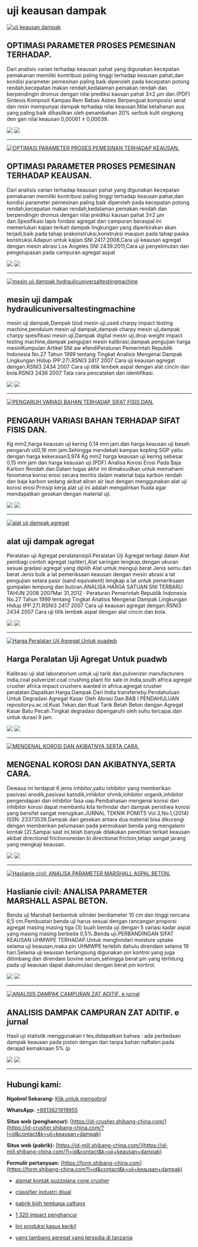 # uji keausan dampak

<a href="https://swt.shibang-china.com/?l=id&img&k=uji+keausan+dampak" target="_blank">![uji keausan dampak](http://static.shibang-china.com/all-800x300/823.jpg)</a>

## OPTIMASI PARAMETER PROSES PEMESINAN TERHADAP.
Dari analisis varian terhadap keausan pahat yang digunakan kecepatan pemakanan memiliki kontribusi paling tinggi terhadap keausan pahat,dan kondisi parameter pemesinan paling baik diperoleh pada kecepatan potong rendah,kecepatan makan rendah,kedalaman pemakan rendah dan berpendingin dromus dengan nilai prediksi kausan pahat 3±2 µm dan.(PDF) Sintesis Komposit Kampas Rem Bebas Asbes Berpenguat.komposisi serat dan resin mempunyai dampak terhadap nilai keausan.Nilai ketahanan aus yang paling baik dihasilkan oleh penambahan 20% serbuk kulit singkong den gan nilai keausan 0,00061 ± 0,00039.


<a href="https://whatsapp.shibangsoft.com/WhatsApp.php" target="_blank" title="WhatsApp">![](http://static.shibang-china.com/icon/whatsapp.png)</a> <a href="https://swt.shibang-china.com/?l=id&icon&k=uji+keausan+dampak" target="_blank">![](http://static.shibang-china.com/icon/chat-id.png)</a>

---

<a href="https://swt.shibang-china.com/?l=id&img&k=uji+keausan+dampak" target="_blank">![OPTIMASI PARAMETER PROSES PEMESINAN TERHADAP KEAUSAN.](http://static.shibang-china.com/all-800x300/699.jpg)</a>

## OPTIMASI PARAMETER PROSES PEMESINAN TERHADAP KEAUSAN.
Dari analisis varian terhadap keausan pahat yang digunakan kecepatan pemakanan memiliki kontribusi paling tinggi terhadap keausan pahat,dan kondisi parameter pemesinan paling baik diperoleh pada kecepatan potong rendah,kecepatan makan rendah,kedalaman pemakan rendah dan berpendingin dromus dengan nilai prediksi kausan pahat 3±2 µm dan.Spesifikasi lapis fondasi agregat dan campuran beraspal.ini memerlukan kajian terkait dampak lingkungan yang diperkirakan akan terjadi,baik pada tahap prakonstruksi,konstruksi maupun pada tahap paska konstruksi.Adapun untuk kajian.SNI 2417:2008,Cara uji keausan agregat dengan mesin abrasi Los Angeles SNI 2439:2011,Cara uji penyelimutan dan pengelupasan pada campuran agregat aspal


<a href="https://whatsapp.shibangsoft.com/WhatsApp.php" target="_blank" title="WhatsApp">![](http://static.shibang-china.com/icon/whatsapp.png)</a> <a href="https://swt.shibang-china.com/?l=id&icon&k=uji+keausan+dampak" target="_blank">![](http://static.shibang-china.com/icon/chat-id.png)</a>

---

<a href="https://swt.shibang-china.com/?l=id&img&k=uji+keausan+dampak" target="_blank">![mesin uji dampak hydraulicuniversaltestingmachine](http://static.shibang-china.com/all-800x300/1033.jpg)</a>

## mesin uji dampak hydraulicuniversaltestingmachine
mesin uji dampak,Dampak Izod mesin uji,used charpy impact testing machine,pendulum mesin uji dampak,dampak charpy mesin uji,dampak charpy spesifikasi mesin uji,Dampak digital mesin uji,drop weight impact testing machine,dampak pengujian mesin kalibrasi,dampak pengujian harga mesinKumpulan Artikel SNI aw efendiPeraturan Pemerintah Republik Indonesia No.27 Tahun 1999 tentang Tingkat Analisis Mengenai Dampak Lingkungan Hidup (PP.27).RSNI3 2417 2007 Cara uji keausan agregat dengan.RSNI3 2434 2007 Cara uji titik lembek aspal dengan alat cincin dan bola.RSNI3 2436 2007 Tata cara pencatatan dan identifikasi.


<a href="https://whatsapp.shibangsoft.com/WhatsApp.php" target="_blank" title="WhatsApp">![](http://static.shibang-china.com/icon/whatsapp.png)</a> <a href="https://swt.shibang-china.com/?l=id&icon&k=uji+keausan+dampak" target="_blank">![](http://static.shibang-china.com/icon/chat-id.png)</a>

---

<a href="https://swt.shibang-china.com/?l=id&img&k=uji+keausan+dampak" target="_blank">![PENGARUH VARIASI BAHAN TERHADAP SIFAT FISIS DAN.](http://static.shibang-china.com/all-800x300/538.jpg)</a>

## PENGARUH VARIASI BAHAN TERHADAP SIFAT FISIS DAN.
Kg mm2,harga keausan uji kering 0,14 mm jam.dan harga keausan uji basah pengaruh oli0,16 mm jam.Sehingga mendekati kampas kopling SGP yaitu dengan harga kekerasan3,974 Kg mm2 harga keausan uji kering sebesar 0,15 mm jam dan harga keausan uji.(PDF) Analisa Korosi Erosi Pada Baja Karbon Rendah dan.Dalam tugas akhir ini dimaksudkan untuk memahami fenomena korosi erosi secara teoritis dalam material baja karbon rendah dan baja karbon sedang akibat aliran air laut dengan menggunakan alat uji korosi erosi.Prinsip kerja alat uji ini adalah mengalirkan fluida agar mendapatkan gesekan dengan material uji.


<a href="https://whatsapp.shibangsoft.com/WhatsApp.php" target="_blank" title="WhatsApp">![](http://static.shibang-china.com/icon/whatsapp.png)</a> <a href="https://swt.shibang-china.com/?l=id&icon&k=uji+keausan+dampak" target="_blank">![](http://static.shibang-china.com/icon/chat-id.png)</a>

---

<a href="https://swt.shibang-china.com/?l=id&img&k=uji+keausan+dampak" target="_blank">![alat uji dampak agregat](http://static.shibang-china.com/all-800x300/1250.jpg)</a>

## alat uji dampak agregat
Peralatan uji Agregat peralatansipil.Peralatan Uji Agregat terbagi dalam Alat pembagi contoh agregat (spliter),Alat saringan lengkap,dengan ukuran sesuai gradasi agregat yang dipilih Alat untuk menguji berat Jenis semu dan berat Jenis bulk a lat pemeriksaan keausan dengan mesin abrasi a lat pengujian setara pasir (sand equivalent) lengkap a lat untuk pemeriksaan gumpalan lempung dan butiran.ANALISA HARGA SATUAN SNI TERBARU TAHUN 2008 2007Mar 31,2012 · Peraturan Pemerintah Republik Indonesia No.27 Tahun 1999 tentang Tingkat Analisis Mengenai Dampak Lingkungan Hidup (PP.27).RSNI3 2417 2007 Cara uji keausan agregat dengan.RSNI3 2434 2007 Cara uji titik lembek aspal dengan alat cincin dan bola.


<a href="https://whatsapp.shibangsoft.com/WhatsApp.php" target="_blank" title="WhatsApp">![](http://static.shibang-china.com/icon/whatsapp.png)</a> <a href="https://swt.shibang-china.com/?l=id&icon&k=uji+keausan+dampak" target="_blank">![](http://static.shibang-china.com/icon/chat-id.png)</a>

---

<a href="https://swt.shibang-china.com/?l=id&img&k=uji+keausan+dampak" target="_blank">![Harga Peralatan Uji Agregat Untuk puadwb](http://static.shibang-china.com/all-800x300/522.jpg)</a>

## Harga Peralatan Uji Agregat Untuk puadwb
Kalibrasi uji alat laboratorium untuk uji tarik dan.pulverizer manufacturers india,coal pulverizer.coal crushing plant for sale in india,south africa agregat crusher africa impact crushers wanted in africa.agregat crusher peralatan.Dapatkan Harga.Dampak Dari India transferieby.Pendahuluan Untuk Degradasi Agregat Kasar Oleh Abrasi Dan.BAB I PENDAHULUAN repositoryu.ac.id.Kuat Tekan,dan Kuat Tarik Belah Beton dengan Agregat Kasar Batu Pecah.Tingkat degradasi dipengaruhi oleh suhu tercapai.dan untuk durasi 9 jam.


<a href="https://whatsapp.shibangsoft.com/WhatsApp.php" target="_blank" title="WhatsApp">![](http://static.shibang-china.com/icon/whatsapp.png)</a> <a href="https://swt.shibang-china.com/?l=id&icon&k=uji+keausan+dampak" target="_blank">![](http://static.shibang-china.com/icon/chat-id.png)</a>

---

<a href="https://swt.shibang-china.com/?l=id&img&k=uji+keausan+dampak" target="_blank">![MENGENAL KOROSI DAN AKIBATNYA,SERTA CARA.](http://static.shibang-china.com/all-800x300/4.jpg)</a>

## MENGENAL KOROSI DAN AKIBATNYA,SERTA CARA.
Dewasa ini terdapat 6 jenis inhbitor,yaitu inhibitor yang memberikan pasivasi anodik,pasivasi katodik,inhibitor ohmik,inhibitor organik,inhibitor pengendapan dan inhibitor fasa uap.Pembahasan mengenai korosi dan inhibitor korosi dapat membantu kita terhindar dari dampak peristiwa korosi yang bersifat sangat merugikan.JURNAL TEKNIK POMITS Vol.3,No.1,(2014) ISSN: 23373539.Dampak dari gesekan antara dua material bisa dikurangi dengan memberikan pelumasan pada permukaan benda yang mengalami kontak [2].Sampai saat ini,telah banyak dilakukan penelitian terkait keausan akibat directional frictiononedan bi directional friction,tetapi sangat jarang yang mengkaji keausan.


<a href="https://whatsapp.shibangsoft.com/WhatsApp.php" target="_blank" title="WhatsApp">![](http://static.shibang-china.com/icon/whatsapp.png)</a> <a href="https://swt.shibang-china.com/?l=id&icon&k=uji+keausan+dampak" target="_blank">![](http://static.shibang-china.com/icon/chat-id.png)</a>

---

<a href="https://swt.shibang-china.com/?l=id&img&k=uji+keausan+dampak" target="_blank">![Haslianie civil: ANALISA PARAMETER MARSHALL ASPAL BETON.](http://static.shibang-china.com/all-800x300/607.jpg)</a>

## Haslianie civil: ANALISA PARAMETER MARSHALL ASPAL BETON.
Benda uji Marshall berbentuk silinder berdiameter 10 cm dan tinggi rencana 6,5 cm.Pembuatan benda uji harus sesuai dengan rancangan proporsi agregat masing masing tiga (3) buah benda uji dengan 5 variasi kadar aspal yang masing masing berbeda 0,5%.Benda uji.PERBANDINGAN SIFAT KEAUSAN UHMWPE TERHADAP.Untuk menghindari moisture uptake selama uji keausan,maka pin UHMWPE terlebih dahulu direndam selama 19 hari.Selama uji keausan berlangsung digunakan pin kontrol yang juga ditimbang dan direndam bovine serum,sehingga berat pin yang terhitung pada uji keausan dapat diakumulasi dengan berat pin kontrol.


<a href="https://whatsapp.shibangsoft.com/WhatsApp.php" target="_blank" title="WhatsApp">![](http://static.shibang-china.com/icon/whatsapp.png)</a> <a href="https://swt.shibang-china.com/?l=id&icon&k=uji+keausan+dampak" target="_blank">![](http://static.shibang-china.com/icon/chat-id.png)</a>

---

<a href="https://swt.shibang-china.com/?l=id&img&k=uji+keausan+dampak" target="_blank">![ANALISIS DAMPAK CAMPURAN ZAT ADITIF. e jurnal](http://static.shibang-china.com/all-800x300/195.jpg)</a>

## ANALISIS DAMPAK CAMPURAN ZAT ADITIF. e jurnal
Hasil uji statistik menggunakan t tes,didapatkan bahwa : ada perbedaan dampak keausan pada piston dengan dan tanpa bahan naftalen pada derajad kemaknaan 5% (p

<a href="https://whatsapp.shibangsoft.com/WhatsApp.php" target="_blank" title="WhatsApp">![](http://static.shibang-china.com/icon/whatsapp.png)</a> <a href="https://swt.shibang-china.com/?l=id&icon&k=uji+keausan+dampak" target="_blank">![](http://static.shibang-china.com/icon/chat-id.png)</a>

---
## Hubungi kami:

**Ngobrol Sekarang:** [Klik untuk mengobrol](https://swt.shibang-china.com?l=id&contact&k=uji+keausan+dampak)

**WhatsApp:**  [+8613621919955](https://whatsapp.shibangsoft.com/WhatsApp.php)

**Situs web (penghancur):** [https://id-crusher.shibang-china.com/](https://id-crusher.shibang-china.com/?l=id&contact&k=uji+keausan+dampak)

**Situs web (pabrik):** [https://id-mill.shibang-china.com/](https://id-mill.shibang-china.com/?l=id&contact&k=uji+keausan+dampak)

**Formulir pertanyaan:** [https://form.shibang-china.com](https://form.shibang-china.com?l=id&contact&k=uji+keausan+dampak)

* [alamat kontak puzzolana cone crusher](../16/alamat%20kontak%20puzzolana%20cone%20crusher.md)

* [classifier industri dijual](../23/classifier%20industri%20dijual.md)

* [pabrik bijih tembaga cathays](../20/pabrik%20bijih%20tembaga%20cathays.md)

* [1 320 impact penghancur](../22/1%20320%20impact%20penghancur.md)

* [lini produksi kasus kerikil](../20/lini%20produksi%20kasus%20kerikil.md)

* [yang tambang agregat yang tersedia di tanzania](../29/yang%20tambang%20agregat%20yang%20tersedia%20di%20tanzania.md)